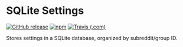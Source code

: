 # SQLite Settings

[![GitHub release](https://img.shields.io/github/release/Snooful/SQLite-Settings.svg?style=popout&label=github)](https://github.com/Snooful/SQLite-Settings/releases/latest)
[![npm](https://img.shields.io/npm/v/@snooful/sqlite-settings.svg?style=popout&colorB=red)](https://www.npmjs.com/package/@snooful/sqlite-settings)
[![Travis (.com)](https://img.shields.io/travis/com/Snooful/SQLite-Settings.svg?style=popout)](https://travis-ci.com/Snooful/SQLite-Settings)

Stores settings in a SQLite database, organized by subreddit/group ID.
